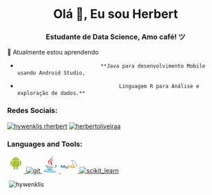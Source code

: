 <h1 align="center">Olá 👋, Eu sou Herbert</h1>
<h3 align="center">Estudante de Data Science, Amo café! ツ</h3>

 🌱 Atualmente estou aprendendo 
 -                                **Java para desenvolvimento Mobile usando Android Studio, 
 -                                      Linguagem R para Análise e exploração de dados.**  

<h3 align="left">Redes Sociais:</h3>
<p align="left">
<a href="https://www.linkedin.com/in/hywenklis-rherbert-b34810204/" target="blank"><img align="center" src="https://raw.githubusercontent.com/rahuldkjain/github-profile-readme-generator/master/src/images/icons/Social/linked-in-alt.svg" alt="hywenklis rherbert" height="30" width="40" /></a>
<a href="https://instagram.com/herbertoliveiraa" target="blank"><img align="center" src="https://raw.githubusercontent.com/rahuldkjain/github-profile-readme-generator/master/src/images/icons/Social/instagram.svg" alt="herbertoliveiraa" height="30" width="40" /></a>
</p>

<h3 align="left">Languages and Tools:</h3>
<p align="left"> <a href="https://developer.android.com" target="_blank"> <img src="https://raw.githubusercontent.com/devicons/devicon/master/icons/android/android-original-wordmark.svg" alt="android" width="40" height="40"/> </a> <a href="https://git-scm.com/" target="_blank"> <img src="https://www.vectorlogo.zone/logos/git-scm/git-scm-icon.svg" alt="git" width="40" height="40"/> </a> <a href="https://www.java.com" target="_blank"> <img src="https://raw.githubusercontent.com/devicons/devicon/master/icons/java/java-original.svg" alt="java" width="40" height="40"/> </a> <a href="https://www.mysql.com/" target="_blank"> <img src="https://raw.githubusercontent.com/devicons/devicon/master/icons/mysql/mysql-original-wordmark.svg" alt="mysql" width="40" height="40"/> </a> <a href="https://scikit-learn.org/" target="_blank"> <img src="https://upload.wikimedia.org/wikipedia/commons/0/05/Scikit_learn_logo_small.svg" alt="scikit_learn" width="40" height="40"/> </a> </p>

<p>&nbsp;<img align="center" src="https://github-readme-stats.vercel.app/api?username=hywenklis&show_icons=true&locale=en" alt="hywenklis" /></p>
